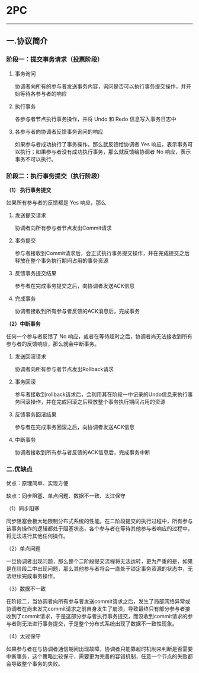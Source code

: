 # 2PC
---
## 一.协议简介
### 阶段一：提交事务请求（投票阶段）
1. 事务询问

   协调者向所有的参与者发送事务内容，询问是否可以执行事务提交操作，并开始等待各参与者的响应
   
2. 执行事务

   各参与者节点执行事务操作，并将 Undo 和 Redo 信息写入事务日志中
   
3. 各参与者向协调者反馈事务询问的响应

   如果参与者成功执行了事务操作，那么就反馈给协调者 Yes 响应，表示事务可以执行；如果参与者没有成功执行事务，那么就反馈给协调者 No 响应，表示事务不可以执行。
### 阶段二：执行事务提交（执行阶段）
**（1） 执行事务提交**

如果所有参与者的反馈都是 Yes 响应，那么

1. 发送提交请求

   协调者向所有参与者节点发出Commit请求

2. 事务提交

   参与者接收到Commit请求后，会正式执行事务提交操作，并在完成提交之后释放在整个事务执行期间占用的事务资源

3. 反馈事务提交结果

   参与者在完成事务提交之后，向协调者发送ACK信息
   
4. 完成事务

   协调者接收到所有参与者反馈的ACK消息后，完成事务
   
**（2）中断事务**

任何一个参与者反馈了 No 响应，或者在等待超时之后，协调者尚无法接收到所有参与者的反馈响应，那么就会中断事务。

1. 发送回滚请求

   协调者向所有参与者节点发出Rollback请求

2. 事务回滚

   参与者接收到rollback请求后，会利用其在阶段一中记录的Undo信息来执行事务回滚操作，并在完成回滚之后释放整个事务执行期间占用的资源

3. 反馈事务回滚结果

   参与者在完成事务回滚之后，向协调者发送ACK信息

4. 中断事务

   协调者接收到所有参与者反馈的ACK信息后，完成事务中断
### 二.优缺点
优点：原理简单、实现方便

缺点：同步阻塞、单点问题、数据不一致、太过保守

（1）同步阻塞

同步阻塞会极大地限制分布式系统的性能。在二阶段提交的执行过程中，所有参与该事务操作的逻辑都处于阻塞状态，各个参与者在等待其他参与者响应的过程中，将无法进行其他任何操作。

（2）单点问题

一旦协调者出现问题，那么整个二阶段提交流程将无法运转，更为严重的是，如果是在阶段二中出现问题，那么其他参与者将会一直处于锁定事务资源的状态中，无法继续完成事务操作。

（3）数据不一致

在阶段二，当协调者向所有参与者发送commit请求之后，发生了局部网络异常或协调者在尚未发完commit请求之前自身发生了崩溃，导致最终只有部分参与者接收到了commit请求，于是这部分参与者执行事务提交，而没收到commit请求的参与者则无法进行事务提交，于是整个分布式系统出现了数据不一致性现象。

（4）太过保守

如果参与者在与协调者通信期间出现故障，协调者只能靠超时机制来判断是否需要中断事务，这个策略比较保守，需要更为完善的容错机制，任意一个节点的失败都会导致整个事务的失败。

